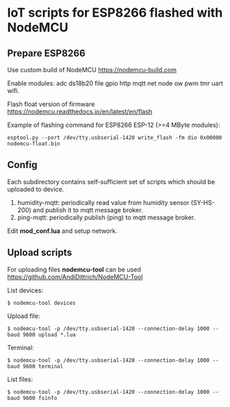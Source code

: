 # IoT scripts for ESP8266 flashed with NodeMCU

## Prepare ESP8266
Use custom build of NodeMCU https://nodemcu-build.com

Enable modules: adc ds18b20 file gpio http mqtt net node ow pwm tmr uart wifi.

Flash float version of firmware https://nodemcu.readthedocs.io/en/latest/en/flash

Example of flashing command for  ESP8266 ESP-12 (>=4 MByte modules):
```
esptool.py --port /dev/tty.usbserial-1420 write_flash -fm dio 0x00000 nodemcu-float.bin 
```

## Config

Each subdirectory contains self-sufficient set of scripts which should be uploaded to device.

1. humidity-mqtt: periodically read value from humidity sensor (SY-HS-200) and publish it to mqtt message broker.
2. ping-mqtt: periodically publish (ping) to mqtt message broker.

Edit **mod_conf.lua** and setup network.


## Upload scripts

For uploading files **nodemcu-tool** can be used https://github.com/AndiDittrich/NodeMCU-Tool

List devices:
```
$ nodemcu-tool devices
```

Upload file:
```
$ nodemcu-tool -p /dev/tty.usbserial-1420 --connection-delay 1000 --baud 9600 upload *.lua
```

Terminal:
```
$ nodemcu-tool -p /dev/tty.usbserial-1420 --connection-delay 1000 --baud 9600 terminal
```

List files:
```
$ nodemcu-tool -p /dev/tty.usbserial-1420 --connection-delay 1000 --baud 9600 fsinfo
```

